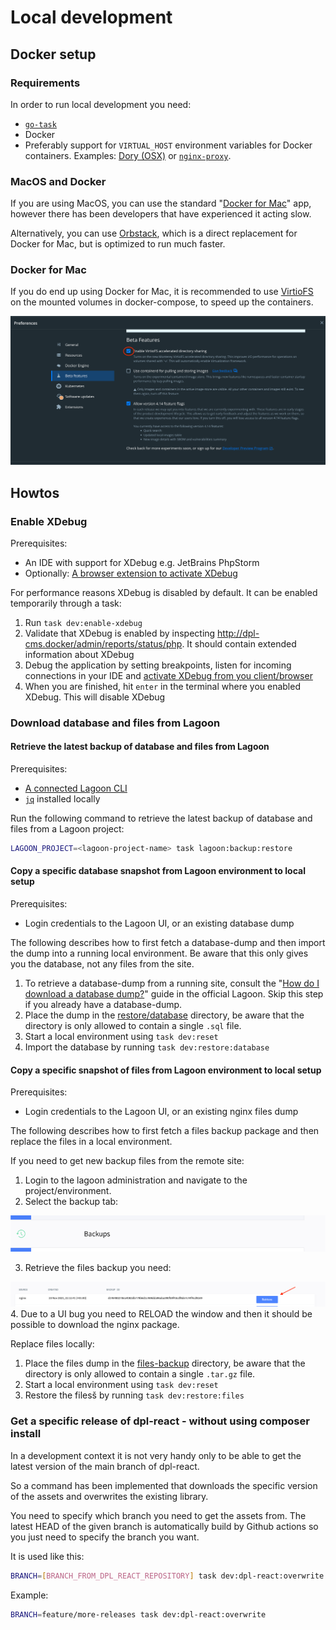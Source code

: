 # Local development

## Docker setup

### Requirements

In order to run local development you need:

* [`go-task`](https://taskfile.dev)
* Docker
* Preferably support for `VIRTUAL_HOST` environment variables for Docker
  containers. Examples: [Dory (OSX)](https://github.com/FreedomBen/dory) or
  [`nginx-proxy`](https://github.com/nginx-proxy/nginx-proxy).

### MacOS and Docker

If you are using MacOS, you can use the standard
"[Docker for Mac](https://docs.docker.com/desktop/install/mac-install/)"
app, however there has been developers that have experienced it acting slow.

Alternatively, you can use [Orbstack](https://orbstack.dev/), which is a
direct replacement for Docker for Mac, but is optimized to run much faster.

### Docker for Mac

If you do end up using Docker for Mac, it is
recommended to use [VirtioFS](https://virtio-fs.gitlab.io) on the mounted
volumes  in docker-compose, to speed up the containers.

![OSX preference pane providing access to VirtioFS](docs/images/virtiofs.png)

## Howtos

### Enable XDebug

Prerequisites:

* An IDE with support for XDebug e.g. JetBrains PhpStorm
* Optionally: [A browser extension to activate XDebug](https://xdebug.org/docs/step_debug#browser-extensions)

For performance reasons XDebug is disabled by default. It can be enabled
temporarily through a task:

1. Run `task dev:enable-xdebug`
2. Validate that XDebug is enabled by inspecting <http://dpl-cms.docker/admin/reports/status/php>.
   It should contain extended information about XDebug
3. Debug the application by setting breakpoints, listen for incoming
   connections in your IDE and [activate XDebug from you client/browser](https://xdebug.org/docs/step_debug#web-application)
4. When you are finished, hit `enter` in the terminal where you enabled XDebug.
   This will disable XDebug

### Download database and files from Lagoon

#### Retrieve the latest backup of database and files from Lagoon

Prerequisites:

* [A connected Lagoon CLI](https://github.com/danskernesdigitalebibliotek/dpl-platform/blob/main/docs/runbooks/connecting-the-lagoon-cli.md)
* [`jq`](https://jqlang.github.io/jq/) installed locally

Run the following command to retrieve the latest backup of database and files
from a Lagoon project:

```bash
LAGOON_PROJECT=<lagoon-project-name> task lagoon:backup:restore
```

#### Copy a specific database snapshot from Lagoon environment to local setup

Prerequisites:

* Login credentials to the Lagoon UI, or an existing database dump

The following describes how to first fetch a database-dump and then import the
dump into a running local environment. Be aware that this only gives you the
database, not any files from the site.

1. To retrieve a database-dump from a running site, consult the
   "[How do I download a database dump?](https://docs.lagoon.sh/lagoon/resources/tutorials-and-webinars#how-do-i-download-a-database-dump)"
   guide in the official Lagoon. Skip this step if you already have a
   database-dump.
2. Place the dump in the [restore/database](../restore/database) directory, be aware
   that the directory is only allowed to contain a single `.sql` file.
3. Start a local environment using `task dev:reset`
4. Import the database by running `task dev:restore:database`

#### Copy a specific snapshot of files from Lagoon environment to local setup

Prerequisites:

* Login credentials to the Lagoon UI, or an existing nginx files dump

The following describes how to first fetch a files backup package
and then replace the files in a local environment.

If you need to get new backup files from the remote site:

<!-- markdownlint-disable ol-prefix -->
1. Login to the lagoon administration and navigate to the project/environment.
2. Select the backup tab:

![backup_tab image](images/backup_tab.png)

3. Retrieve the files backup you need:

![retrieve image](images/retrieve.png)
4. Due to a UI bug you need to RELOAD the window and then it should be possible
   to download the nginx package.
<!-- markdownlint-enable ol-prefix -->

Replace files locally:

1. Place the files dump in the [files-backup](../files-backup) directory, be aware
   that the directory is only allowed to contain a single `.tar.gz` file.
2. Start a local environment using `task dev:reset`
3. Restore the filesš by running `task dev:restore:files`

### Get a specific release of dpl-react - without using composer install

In a development context it is not very handy only
to be able to get the latest version of the main branch of dpl-react.

So a command has been implemented that downloads the specific version
of the assets and overwrites the existing library.

You need to specify which branch you need to get the assets from.
The latest HEAD of the given branch is automatically build by Github actions
so you just need to specify the branch you want.

It is used like this:

```bash
BRANCH=[BRANCH_FROM_DPL_REACT_REPOSITORY] task dev:dpl-react:overwrite
```

Example:

```bash
BRANCH=feature/more-releases task dev:dpl-react:overwrite
```
